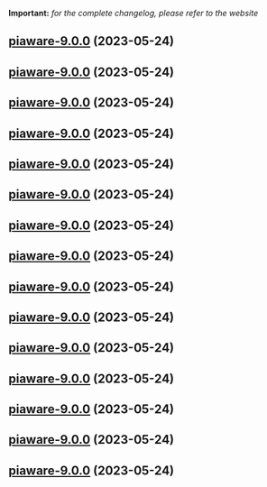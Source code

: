 **Important:**
*for the complete changelog, please refer to the website*




## [piaware-9.0.0](https://github.com/succelle/charts/compare/piaware-8.0.9...piaware-9.0.0) (2023-05-24)




## [piaware-9.0.0](https://github.com/succelle/charts/compare/piaware-8.0.9...piaware-9.0.0) (2023-05-24)




## [piaware-9.0.0](https://github.com/succelle/charts/compare/piaware-8.0.9...piaware-9.0.0) (2023-05-24)




## [piaware-9.0.0](https://github.com/succelle/charts/compare/piaware-8.0.9...piaware-9.0.0) (2023-05-24)




## [piaware-9.0.0](https://github.com/succelle/charts/compare/piaware-8.0.9...piaware-9.0.0) (2023-05-24)




## [piaware-9.0.0](https://github.com/succelle/charts/compare/piaware-8.0.9...piaware-9.0.0) (2023-05-24)




## [piaware-9.0.0](https://github.com/succelle/charts/compare/piaware-8.0.9...piaware-9.0.0) (2023-05-24)




## [piaware-9.0.0](https://github.com/succelle/charts/compare/piaware-8.0.9...piaware-9.0.0) (2023-05-24)




## [piaware-9.0.0](https://github.com/succelle/charts/compare/piaware-8.0.9...piaware-9.0.0) (2023-05-24)




## [piaware-9.0.0](https://github.com/succelle/charts/compare/piaware-8.0.9...piaware-9.0.0) (2023-05-24)




## [piaware-9.0.0](https://github.com/succelle/charts/compare/piaware-8.0.9...piaware-9.0.0) (2023-05-24)




## [piaware-9.0.0](https://github.com/succelle/charts/compare/piaware-8.0.9...piaware-9.0.0) (2023-05-24)




## [piaware-9.0.0](https://github.com/succelle/charts/compare/piaware-8.0.9...piaware-9.0.0) (2023-05-24)




## [piaware-9.0.0](https://github.com/succelle/charts/compare/piaware-8.0.9...piaware-9.0.0) (2023-05-24)




## [piaware-9.0.0](https://github.com/succelle/charts/compare/piaware-8.0.9...piaware-9.0.0) (2023-05-24)

